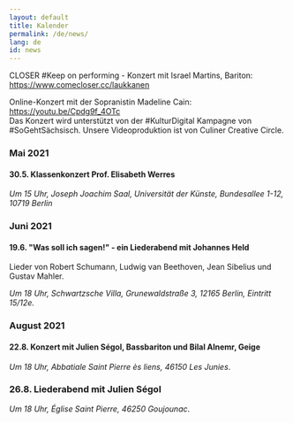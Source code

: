 ```yaml
---
layout: default
title: Kalender
permalink: /de/news/
lang: de
id: news
---
```


CLOSER #Keep on performing - Konzert mit Israel Martins, Bariton: https://www.comecloser.cc/laukkanen  

Online-Konzert mit der Sopranistin Madeline Cain: https://youtu.be/Cpdg9f_4OTc  
Das Konzert wird unterstützt von der #KulturDigital Kampagne von #SoGehtSächsisch. Unsere Videoproduktion ist von Culiner Creative Circle.  

### Mai 2021 

#### 30.5. Klassenkonzert Prof. Elisabeth Werres

_Um 15 Uhr, Joseph Joachim Saal, Universität der Künste, Bundesallee 1-12, 10719 Berlin_ 

### Juni 2021

#### 19.6. "Was soll ich sagen!" - ein Liederabend mit Johannes Held

Lieder von Robert Schumann, Ludwig van Beethoven, Jean Sibelius und Gustav Mahler.  

_Um 18 Uhr, Schwartzsche Villa, Grunewaldstraße 3, 12165 Berlin, Eintritt 15/12e._ 

### August 2021

#### 22.8. Konzert mit Julien Ségol, Bassbariton und Bilal Alnemr, Geige  

_Um 18 Uhr, Abbatiale Saint Pierre ès liens, 46150 Les Junies_. 

### 26.8. Liederabend mit Julien Ségol  

_Um 18 Uhr, Église Saint Pierre, 46250 Goujounac_. 






